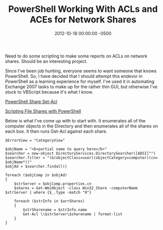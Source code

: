 ﻿---
layout: post
title:  PowerShell Working With ACLs and ACEs for Network Shares
date:   2012-10-18 00:00:00 -0500
categories: IT
---






Need to do some scripting to make some reports on ACLs on network shares. Should be an interesting project.

Since I've been job hunting, everyone seems to want someone that knows PowerShell. So, I have decided that I should attempt this endevor in PowerShell as a learning experience for myself. I've used it in automating Exchange 2007 tasks to make up for the rather thin GUI, but otherwise I've stuck to VBScript because it's what I know.

<a href="http://www.computerperformance.co.uk/powershell/powershell_share.htm">PowerShell Share Set-Acl</a>

<a href="http://www.computerperformance.co.uk/powershell/powershell_wmi_shares.htm">Scripting File Shares with PowerShell</a>

Below is what I've come up with to start with. It enumerates all of the computer objects in the Directory and then enumerates all of the shares on each box. It then runs Get-Acl against each share.

```
$ErrorView = "CategoryView"

$objName = "<b>partial name to query here</b>"
$searcher = new-object DirectoryServices.DirectorySearcher([ADSI]"")
$searcher.filter = "(&(objectClass=user)(objectCategory=computer)(cn= $objName*))"
$objAd = $searcher.findall()

foreach ($objComp in $objAd)
{
    $strServer = $objComp.properties.cn
    $shares = Get-WmiObject -class Win32_Share -computerName $strServer | where {$_.type -match "0"}

    foreach ($strInfo in $arrShares)
    {
        $strSharename = $strInfo.name
        Get-Acl \\$strServer\$sharename | format-list
    }
}
```



